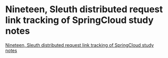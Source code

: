 # Nineteen, Sleuth distributed request link tracking of SpringCloud study notes
[Nineteen, Sleuth distributed request link tracking of SpringCloud study notes](https://aiwithcloud.com/2022/09/19/nineteen_sleuth_distributed_request_link_tracking_of_springcloud_study_notes/)